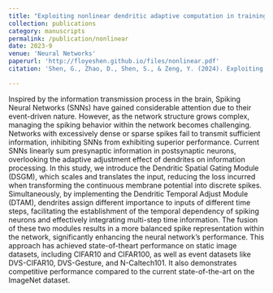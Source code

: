 ```yaml
---
title: "Exploiting nonlinear dendritic adaptive computation in training deep Spiking Neural Networks."
collection: publications
category: manuscripts
permalink: /publication/nonlinear
date: 2023-9
venue: 'Neural Networks'
paperurl: 'http://floyeshen.github.io/files/nonlinear.pdf'
citation: 'Shen, G., Zhao, D., Shen, S., & Zeng, Y. (2024). Exploiting nonlinear dendritic adaptive computation in training deep Spiking Neural Networks. Neural Networks, 170, 190–201. Elsevier.'

---
```


Inspired by the information transmission process in the brain, Spiking Neural Networks (SNNs) have gained considerable attention due to their event-driven nature. However, as the network structure grows complex, managing the spiking behavior within the network becomes challenging. Networks with excessively dense or sparse spikes fail to transmit sufficient information, inhibiting SNNs from exhibiting superior performance. Current SNNs linearly sum presynaptic information in postsynaptic neurons, overlooking the adaptive adjustment effect of dendrites on information processing. In this study, we introduce the Dendritic Spatial Gating Module (DSGM), which scales and translates the input, reducing the loss incurred when transforming the continuous membrane potential into discrete spikes. Simultaneously, by implementing the Dendritic Temporal Adjust Module (DTAM), dendrites assign different importance to inputs of different time steps, facilitating the establishment of the temporal dependency of spiking neurons and effectively integrating multi-step time information. The fusion of these two modules results in a more balanced spike representation within the network, significantly enhancing the neural network’s performance. This approach has achieved state-of-theart performance on static image datasets, including CIFAR10 and CIFAR100, as well as event datasets like DVS-CIFAR10, DVS-Gesture, and N-Caltech101. It also demonstrates competitive performance compared to the current state-of-the-art on the ImageNet dataset.